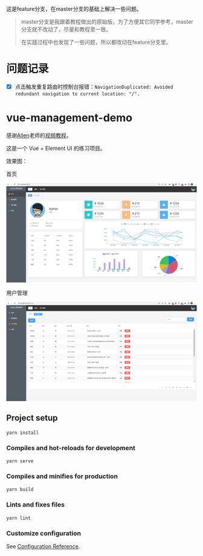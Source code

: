 
这是feature分支，在master分支的基础上解决一些问题。

> master分支是我跟着教程做出的原始版，为了方便其它同学参考，master分支就不改动了，尽量和教程里一致。
>
> 在实践过程中也发现了一些问题，所以都改动在feature分支里。

# 问题记录

- [x] 点击触发重复路由时控制台报错：`NavigationDuplicated: Avoided redundant navigation to current location: "/".`



# vue-management-demo

感谢[Allen](https://space.bilibili.com/1643315584)老师的[视频教程](https://www.bilibili.com/video/BV1QU4y1E7qo)。

这是一个 Vue + Element UI 的练习项目。

效果图：

首页

![](./src/assets/images/home_page.png)

用户管理

![](./src/assets/images/user_page.png)


## Project setup
```
yarn install
```

### Compiles and hot-reloads for development
```
yarn serve
```

### Compiles and minifies for production
```
yarn build
```

### Lints and fixes files
```
yarn lint
```

### Customize configuration
See [Configuration Reference](https://cli.vuejs.org/config/).
